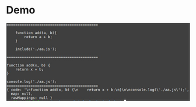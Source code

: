 # Demo

![Alt text](https://raw.githubusercontent.com/scott1028/precompile-and-ast-study/master/test01.jpg "test01.jpg")

